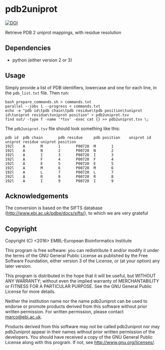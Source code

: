 pdb2uniprot
=========

[![DOI](https://zenodo.org/badge/DOI/10.5281/zenodo.3735065.svg)](https://doi.org/10.5281/zenodo.3735065)

Retrieve PDB 2 uniprot mappings, with residue resolution

Dependencies
------------

* python (either version 2 or 3)

Usage
-----

Simply provide a list of PDB identifiers, lowercase
and one for each line, in the `pdb_list.txt` file. Then run:

    bash prepare_commands.sh > commands.txt
    parallel --jobs 1 --progress < commands.txt
    echo -e "pdb id\tpdb chain\tpdb residue\tpdb position\tuniprot id\tuniprot residue\tuniprot position" > pdb2uniprot.tsv
    find out/ -type f -name '*tsv' -exec cat {} >> pdb2uniprot.tsv \;

The `pdb2uniprot.tsv` file should look something like this:

    pdb id  pdb chain       pdb residue     pdb position    uniprot id      uniprot residue uniprot position
    192l    A       M       1       P00720  M       1
    192l    A       N       2       P00720  N       2
    192l    A       I       3       P00720  I       3
    192l    A       F       4       P00720  F       4
    192l    A       E       5       P00720  E       5
    192l    A       M       6       P00720  M       6
    192l    A       L       7       P00720  L       7
    192l    A       R       8       P00720  R       8
    192l    A       I       9       P00720  I       9

Acknowledgements
------------

The conversion is based on the SIFTS database (http://www.ebi.ac.uk/pdbe/docs/sifts/), to which we are very grateful

Copyright
---------

Copyright (C) <2016> EMBL-European Bioinformatics Institute

This program is free software: you can redistribute it and/or
modify it under the terms of the GNU General Public License as
published by the Free Software Foundation, either version 3 of
the License, or (at your option) any later version.

This program is distributed in the hope that it will be useful,
but WITHOUT ANY WARRANTY; without even the implied warranty of
MERCHANTABILITY or FITNESS FOR A PARTICULAR PURPOSE. See the
GNU General Public License for more details.

Neither the institution name nor the name pdb2uniprot
can be used to endorse or promote products derived from
this software without prior written permission.
For written permission, please contact <marco@ebi.ac.uk>.

Products derived from this software may not be called pdb2uniprot
nor may pdb2uniprot appear in their names without prior written
permission of the developers. You should have received a copy
of the GNU General Public License along with this program.
If not, see <http://www.gnu.org/licenses/>.
